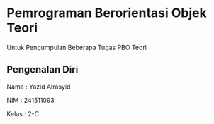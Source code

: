 # Pemrograman Berorientasi Objek Teori
Untuk Pengumpulan Beberapa Tugas PBO Teori

## Pengenalan Diri
Nama : Yazid Alrasyid

NIM : 241511093

Kelas : 2-C